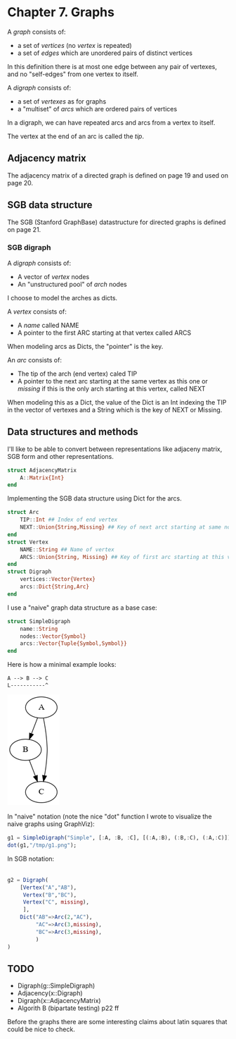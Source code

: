 # Chapter 7. Graphs

A _graph_ consists of:

* a set of _vertices_ (no _vertex_ is repeated)
* a set of _edges_ which are unordered pairs of distinct vertices

In this definition there is at most one edge between any pair of vertexes, and no "self-edges" from one vertex to itself.

A _digraph_ consists of:

* a set of _vertexes_ as for graphs
* a "multiset" of _arcs_ which are ordered pairs of vertices

In a digraph, we can have repeated arcs and arcs from a vertex to itself.

The vertex at the end of an arc is called the _tip_.

## Adjacency matrix

The adjacency matrix of a directed graph is defined on page 19 and used on page 20.

## SGB data structure

The SGB (Stanford GraphBase) datastructure for directed graphs is defined on page 21.


### SGB digraph

A _digraph_ consists of:

* A vector of _vertex_ nodes
* An "unstructured pool" of _arch_ nodes

I choose to model the arches as dicts.

A _vertex_ consists of:

* A _name_ called NAME
* A pointer to the first ARC starting at that vertex called ARCS

When modeling arcs as Dicts, the "pointer" is the key.

An _arc_ consists of:

* The tip of the arch (end vertex) caled TIP
* A pointer to the next arc starting at the same vertex as this one or _missing_ if this is the only arch starting at this vertex, called NEXT

When modeling this as a Dict, the value of the Dict is an Int indexing the TIP in the vector of vertexes and a String which is the key of NEXT or Missing.

## Data structures and methods

I'll like to be able to convert between representations like adjaceny matrix, SGB form and other representations.

``` julia
struct AdjacencyMatrix
    A::Matrix{Int}
end
```

Implementing the SGB data structure using Dict for the arcs.

``` julia
struct Arc
    TIP::Int ## Index of end vertex
    NEXT::Union{String,Missing} ## Key of next arct starting at same node
end
struct Vertex
    NAME::String ## Name of vertex
    ARCS::Union{String, Missing} ## Key of first arc starting at this vertex
end
struct Digraph
    vertices::Vector{Vertex}
    arcs::Dict{String,Arc}
end
```

I use a "naive" graph data structure as a base case:

``` julia
struct SimpleDigraph
    name::String
    nodes::Vector{Symbol}
    arcs::Vector{Tuple{Symbol,Symbol}}
end
```

Here is how a minimal example looks:

```
A --> B --> C
L-----------^
```

![simple graph](img/7.0_graph/g1.png)

In "naive" notation (note the nice "dot" function I wrote to visualize the naive graphs using GraphViz):

``` julia
g1 = SimpleDigraph("Simple", [:A, :B, :C], [(:A,:B), (:B,:C), (:A,:C)])
dot(g1,"/tmp/g1.png");
```

In SGB notation:

``` julia

g2 = Digraph(
    [Vertex("A","AB"),
     Vertex("B","BC"),
     Vertex("C", missing),
     ],
    Dict("AB"=>Arc(2,"AC"),
         "AC"=>Arc(3,missing),
         "BC"=>Arc(3,missing),
         )
)
```

## TODO

* Digraph(g::SimpleDigraph)
* Adjacency(x::Digraph)
* Digraph(x::AdjacencyMatrix)
* Algorith B (bipartate testing) p22 ff

Before the graphs there are some interesting claims about latin squares that could be nice to check.


